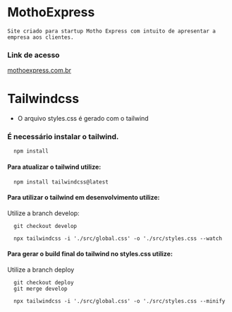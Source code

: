 # MothoExpress

```Site criado para startup Motho Express com intuito de apresentar a empresa aos clientes.```

### Link de acesso
[mothoexpress.com.br](www.mothoexpress.com.br)

# Tailwindcss
 - O arquivo styles.css é gerado com o tailwind

### É necessário instalar o tailwind.
```node
  npm install
```

#### Para atualizar o tailwind utilize:
```node
  npm install tailwindcss@latest
```

#### Para utilizar o tailwind em desenvolvimento utilize:
Utilize a branch develop:

```git
  git checkout develop
```

```node
  npx tailwindcss -i './src/global.css' -o './src/styles.css --watch
```

#### Para gerar o build final do tailwind no styles.css utilize:
Utilize a branch deploy

```git
  git checkout deploy
  git merge develop
```

```node
  npx tailwindcss -i './src/global.css' -o './src/styles.css --minify
```